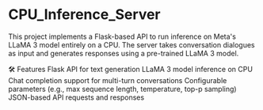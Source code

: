 # CPU_Inference_Server

This project implements a Flask-based API to run inference on Meta's LLaMA 3 model entirely on a CPU. The server takes conversation dialogues as input and generates responses using a pre-trained LLaMA 3 model.

🛠 Features
Flask API for text generation
LLaMA 3 model inference on CPU
Chat completion support for multi-turn conversations
Configurable parameters (e.g., max sequence length, temperature, top-p sampling)
JSON-based API requests and responses
